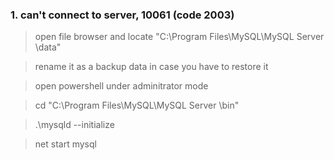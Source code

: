 ### 1. can't connect to server, 10061 (code 2003)
> open file browser and locate "C:\Program Files\MySQL\MySQL Server <version>\data"

> rename it as a backup data in case you have to restore it

> open powershell under adminitrator mode

> cd "C:\Program Files\MySQL\MySQL Server <version>\bin"

> .\mysqld --initialize

> net start mysql

